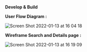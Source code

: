 <b>Develop & Build</b>

<b> User Flow Diagram :</b>

![Screen Shot 2022-01-13 at 16 04 18](https://user-images.githubusercontent.com/49109424/149416296-95edc47b-8ab8-4f63-a0ca-7666ea307f6a.png)


<b> Wireframe Search and Details page :</b>

![Screen Shot 2022-01-13 at 16 19 09](https://user-images.githubusercontent.com/49109424/149418185-df19c838-7cb2-406c-b540-5f3025404891.png)
